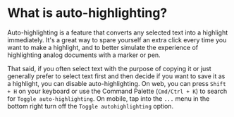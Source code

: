 # What is auto-highlighting?

Auto-highlighting is a feature that converts any selected text into a highlight immediately. It's a great way to spare yourself an extra click every time you want to make a highlight, and to better simulate the experience of highlighting analog documents with a marker or pen.

That said, if you often select text with the purpose of copying it or just generally prefer to select text first and then decide if you want to save it as a highlight, you can disable auto-highlighting. On web, you can press `Shift + H` on your keyboard or use the Command Palette (`Cmd/Ctrl + K`) to search for `Toggle auto-highlighting`. On mobile, tap into the `...` menu in the bottom right turn off the `Toggle autohighlighting` option.
